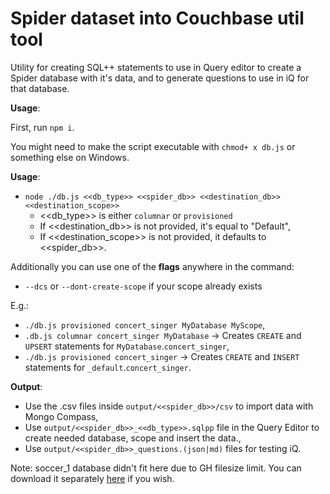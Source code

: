 # Spider dataset into Couchbase util tool

Utility for creating SQL++ statements to use in Query editor to create a Spider database with it's data, and to generate questions to use in iQ for that database.

**Usage**:

First, run `npm i`.

You might need to make the script executable with `chmod+ x db.js` or
something else on Windows.

**Usage**:

- `node ./db.js <<db_type>> <<spider_db>> <<destination_db>>
<<destination_scope>>`
  - <<db_type>> is either `columnar` or `provisioned`
  - If <<destination_db>> is not provided, it's equal to "Default",
  - If <<destination_scope>> is not provided, it defaults to <<spider_db>>.

Additionally you can use one of the **flags** anywhere in the command:

- `--dcs` or `--dont-create-scope` if your scope already exists

E.g.:

- `./db.js provisioned concert_singer MyDatabase MyScope`,
- `.db.js columnar concert_singer MyDatabase` -> Creates `CREATE` and `UPSERT` statements for `MyDatabase`.`concert_singer`,
- `./db.js provisioned concert_singer` -> Creates `CREATE` and `INSERT` statements for `_default`.`concert_singer`.

**Output**:

- Use the .csv files inside `output/<<spider_db>>/csv` to import data with
  Mongo Compass,
- Use `output/<<spider_db>>_<<db_type>>.sqlpp` file in the Query Editor to create needed
  database, scope and insert the data.,
- Use `output/<<spider_db>>_questions.(json|md)` files for testing iQ.

Note: soccer_1 database didn't fit here due to GH filesize limit. You
can download it separately
[here](https://drive.google.com/uc?export=download&id=1TqleXec_OykOYFREKKtschzY29dUcVAQ)
if you wish.
